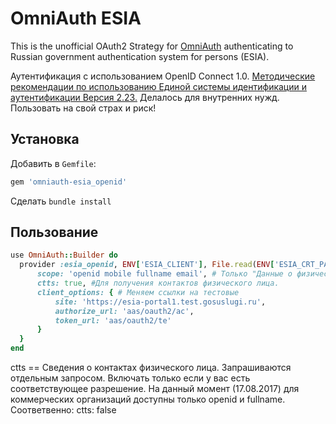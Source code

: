# OmniAuth ESIA

This is the unofficial OAuth2 Strategy for [OmniAuth](https://github.com/intridea/omniauth) authenticating to 
Russian government authentication system for persons (ESIA). 

Аутентификация с использованием OpenID Connect 1.0. 
[Методические рекомендации по использованию Единой системы идентификации и аутентификации Версия 2.23.](http://minsvyaz.ru/uploaded/presentations/esiametodicheskierekomendatsii223.pdf)
Делалось для внутренних нужд. Пользовать на свой страх и риск!

## Установка

Добавить в `Gemfile`:

```ruby
gem 'omniauth-esia_openid'
```

Сделать `bundle install`

## Пользование

```ruby
use OmniAuth::Builder do
  provider :esia_openid, ENV['ESIA_CLIENT'], File.read(ENV['ESIA_CRT_PATH']), File.read(ENV['ESIA_KEY_PATH']), {
      scope: 'openid mobile fullname email', # Только "Данные о физическом лице" и "Контактные данные"
      ctts: true, #Для получения контактов физического лица.
      client_options: { # Меняем ссылки на тестовые 
          site: 'https://esia-portal1.test.gosuslugi.ru',
          authorize_url: 'aas/oauth2/ac',
          token_url: 'aas/oauth2/te'
      }
  }
end
```
ctts == Сведения о контактах физического лица. Запрашиваются отдельным запросом. Включать только 
если у вас есть соответствующее разрешение. 
На данный момент (17.08.2017) для коммерческих организаций доступны только openid и fullname. Соответвенно: ctts: false 